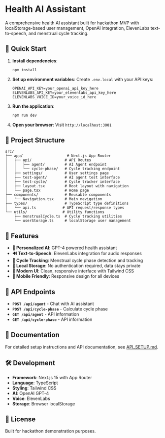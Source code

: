 # Health AI Assistant

A comprehensive health AI assistant built for hackathon MVP with localStorage-based user management, OpenAI integration, ElevenLabs text-to-speech, and menstrual cycle tracking.

## 🚀 Quick Start

1. **Install dependencies**:
   ```bash
   npm install
   ```

2. **Set up environment variables**:
   Create `.env.local` with your API keys:
   ```env
   OPENAI_API_KEY=your_openai_api_key_here
   ELEVENLABS_API_KEY=your_elevenlabs_api_key_here
   ELEVENLABS_VOICE_ID=your_voice_id_here
   ```

3. **Run the application**:
   ```bash
   npm run dev
   ```

4. **Open your browser**:
   Visit `http://localhost:3001`

## 📁 Project Structure

```
src/
├── app/                    # Next.js App Router
│   ├── api/               # API Routes
│   │   ├── agent/         # AI Agent endpoint
│   │   └── cycle-phase/   # Cycle tracking endpoint
│   ├── settings/          # User settings page
│   ├── test-agent/        # AI agent test interface
│   ├── test-cycle/        # Cycle tracker interface
│   ├── layout.tsx         # Root layout with navigation
│   └── page.tsx           # Home page
├── components/            # Reusable components
│   └── Navigation.tsx     # Main navigation
├── types/                 # TypeScript type definitions
│   └── api.ts            # API request/response types
└── utils/                # Utility functions
    ├── menstrualCycle.ts  # Cycle tracking utilities
    └── userStorage.ts     # localStorage user management
```

## 🎯 Features

- **🤖 Personalized AI**: GPT-4 powered health assistant
- **🔊 Text-to-Speech**: ElevenLabs integration for audio responses
- **📅 Cycle Tracking**: Menstrual cycle phase detection and tracking
- **💾 Local Storage**: No authentication required, data stays private
- **🎨 Modern UI**: Clean, responsive interface with Tailwind CSS
- **📱 Mobile Friendly**: Responsive design for all devices

## 🔧 API Endpoints

- **`POST /api/agent`** - Chat with AI assistant
- **`POST /api/cycle-phase`** - Calculate cycle phase
- **`GET /api/agent`** - API information
- **`GET /api/cycle-phase`** - API information

## 📖 Documentation

For detailed setup instructions and API documentation, see [API_SETUP.md](./API_SETUP.md).

## 🛠 Development

- **Framework**: Next.js 15 with App Router
- **Language**: TypeScript
- **Styling**: Tailwind CSS
- **AI**: OpenAI GPT-4
- **Voice**: ElevenLabs
- **Storage**: Browser localStorage

## 📄 License

Built for hackathon demonstration purposes.